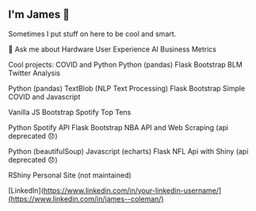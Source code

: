 ## I'm James 👋
Sometimes I put stuff on here to be cool and smart.

  
💬 Ask me about
 Hardware
 User Experience
 AI
 Business Metrics 


Cool projects:
COVID and Python
Python (pandas)
Flask
Bootstrap
BLM Twitter Analysis

Python (pandas)
TextBlob (NLP Text Processing)
Flask
Bootstrap
Simple COVID and Javascript

Vanilla JS
Bootstrap
Spotify Top Tens

Python
Spotify API
Flask
Bootstrap
NBA API and Web Scraping (api deprecated 😞)

Python (beautifulSoup)
Javascript (echarts)
Flask
NFL Api with Shiny (api deprecated 😞)

RShiny
Personal Site (not maintained)

[LinkedIn](https://www.linkedin.com/in/your-linkedin-username/](https://www.linkedin.com/in/james--coleman/)



